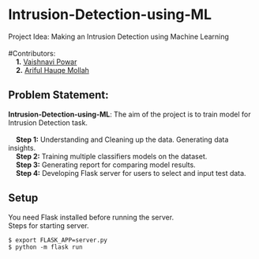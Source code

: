 # Intrusion-Detection-using-ML
Project Idea: Making an Intrusion Detection using Machine Learning<br/><br/>
#Contributors:<br/>
&nbsp;  &nbsp;  **1.** [Vaishnavi Powar](https://github.com/GaLaCtO-NaMiKaZe)<br/>
&nbsp;  &nbsp;  **2.** [Ariful Hauqe Mollah](https://github.com/powar02vaishnavi)<br/>

## **Problem Statement:** <br/>
**Intrusion-Detection-using-ML**: The aim of the project is to train model for Intrusion Detection task.
<br/><br/>
&nbsp;  &nbsp;  **Step 1:** Understanding and Cleaning up the data. Generating data insights.<br/>
&nbsp;  &nbsp;  **Step 2:** Training multiple classifiers models on the dataset.<br/>
&nbsp;  &nbsp;  **Step 3:** Generating report for comparing model results.<br/>
&nbsp;  &nbsp;  **Step 4:** Developing Flask server for users to select and input test data.

## Setup
You need Flask installed before running the server.<br/>
Steps for starting server.
```
$ export FLASK_APP=server.py
$ python -m flask run
```

